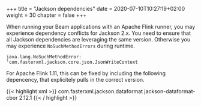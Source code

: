 +++
title = "Jackson dependencies"
date = 2020-07-10T10:27:19+02:00
weight = 30
chapter = false
+++

When running your Beam applications with an Apache Flink runner, you may experience dependency conflicts for Jackson 2.x. You need to ensure that all Jackson dependencies are leveraging the same version. Otherwise you may experience `NoSuchMethodErrors` during runtime.

```
java.lang.NoSuchMethodError: 'com.fasterxml.jackson.core.json.JsonWriteContext
```

For Apache Flink 1.11, this can be fixed by including the following depencency, that explicitely pulls in the correct version.

{{< highlight xml >}}
<dependency>
    <groupId>com.fasterxml.jackson.dataformat</groupId>
    <artifactId>jackson-dataformat-cbor</artifactId>
    <version>2.12.1</version>
</dependency>
{{< / highlight >}}